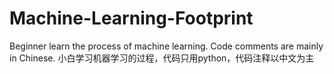 # Machine-Learning-Footprint
Beginner learn the process of machine learning. Code comments are mainly in Chinese.
小白学习机器学习的过程，代码只用python，代码注释以中文为主
